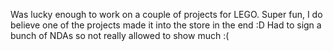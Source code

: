 Was lucky enough to work on a couple of projects for LEGO. Super fun, I do believe one of the projects made it into the store in the end :D Had to sign a bunch of NDAs so not really allowed to show much :(